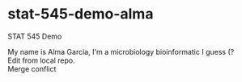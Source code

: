 # stat-545-demo-alma
STAT 545 Demo

My name is Alma Garcia, I'm a microbiology bioinformatic I guess (?  
Edit from local repo.  
Merge conflict

